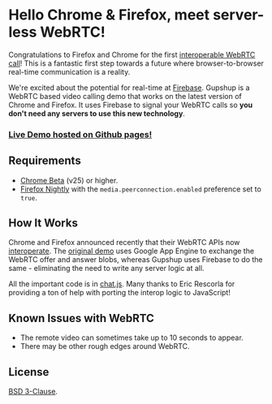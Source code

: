 Hello Chrome & Firefox, meet server-less WebRTC!
================================================
Congratulations to Firefox and Chrome for the first
[interoperable WebRTC call](https://hacks.mozilla.org/2013/02/hello-chrome-its-firefox-calling/)!
This is a fantastic first step towards a future where browser-to-browser
real-time communication is a reality.

We're excited about the potential for real-time at [Firebase](https://www.firebase.com/). Gupshup is
a WebRTC based video calling demo that works on the latest version
of Chrome and Firefox. It uses Firebase to signal your WebRTC calls so **you
don't need any servers to use this new technology**.

### [Live Demo hosted on Github pages!](http://firebase.github.com/gupshup)

Requirements
------------
* [Chrome Beta](https://www.google.com/intl/en/chrome/browser/beta.html) (v25) or higher.
* [Firefox Nightly](http://nightly.mozilla.org/) with the `media.peerconnection.enabled` preference set to `true`.

How It Works
------------
Chrome and Firefox announced recently that their WebRTC APIs now
[interoperate](http://www.webrtc.org/interop). The
[original demo](https://code.google.com/p/webrtc-samples/source/browse/trunk/apprtc/)
uses Google App Engine to exchange the WebRTC offer and answer blobs, whereas
Gupshup uses Firebase to do the same - eliminating the need to write any server
logic at all.

All the important code is in
[chat.js](https://github.com/firebase/gupshup/blob/gh-pages/js/chat.js). Many
thanks to Eric Rescorla for providing a ton of help with porting the interop
logic to JavaScript!

Known Issues with WebRTC
------------------------
* The remote video can sometimes take up to 10 seconds to appear.
* There may be other rough edges around WebRTC.

License
-------
[BSD 3-Clause](http://opensource.org/licenses/BSD-3-Clause).
